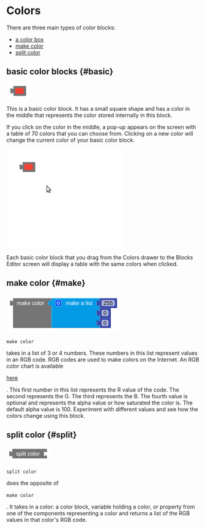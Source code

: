 # Colors

There are three main types of color blocks:

* [a color box](colors.md#basic)
* [make color](colors.md#make)
* [split color](colors.md#split)

## basic color blocks {#basic}

![](../.gitbook/assets/basiccolorblock.png)

This is a basic color block. It has a small square shape and has a color in the middle that represents the color stored internally in this block.

If you click on the color in the middle, a pop-up appears on the screen with a table of 70 colors that you can choose from. Clicking on a new color will change the current color of your basic color block.

![](../.gitbook/assets/colorblock.gif)

Each basic color block that you drag from the Colors drawer to the Blocks Editor screen will display a table with the same colors when clicked.

## make color {#make}

![](../.gitbook/assets/makecolor.png)

`make color`

 takes in a list of 3 or 4 numbers. These numbers in this list represent values in an RGB code. RGB codes are used to make colors on the Internet. An RGB color chart is available 

[here](http://www.tayloredmktg.com/rgb/)

. This first number in this list represents the R value of the code. The second represents the G. The third represents the B. The fourth value is optional and represents the alpha value or how saturated the color is. The default alpha value is 100. Experiment with different values and see how the colors change using this block.

## split color {#split}

![](../.gitbook/assets/splitcolor.png)

`split color`

 does the opposite of 

`make color`

. It takes in a color: a color block, variable holding a color, or property from one of the components representing a color and returns a list of the RGB values in that color's RGB code.

